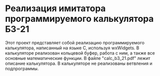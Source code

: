 # Реализация имитатора программируемого калькулятора Б3-21
Этот проект представляет собой реализацию программируемого калькулятора, написанный на языке C, используя wxWidgets. В калькуляторе реализован кольцевой буфер, работа с ним, а также все основные математические функции. В файле "calc_b3_21.pdf" лежит описание калькулятора. В калькуляторе не реализованы ветвления и подпрограммы.
